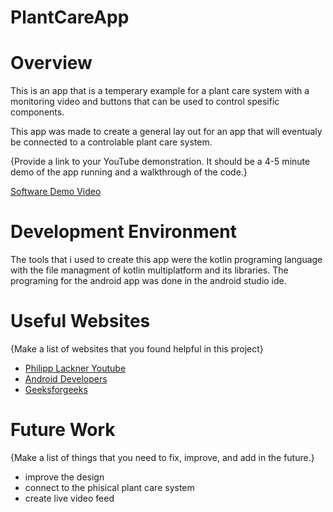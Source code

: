 # PlantCareApp
# Overview

This is an app that is a temperary example for a plant care system with a monitoring video and buttons that can be used to control spesific components.

This app was made to create a general lay out for an app that will eventualy be connected to a controlable plant care system.

{Provide a link to your YouTube demonstration.  It should be a 4-5 minute demo of the app running and a walkthrough of the code.}

[Software Demo Video](https://www.youtube.com/watch?v=i8ZMvRB3dTM&ab_channel=HiddenEngineer)

# Development Environment

The tools that i used to create this app were the kotlin programing language with the file managment of kotlin multiplatform and its libraries. 
The programing for the android app was done in the android studio ide.


# Useful Websites

{Make a list of websites that you found helpful in this project}
* [Philipp Lackner Youtube](https://www.youtube.com/watch?v=dzUc9vrsldM)
* [Android Developers](https://developer.android.com)
* [Geeksforgeeks](https://www.geeksforgeeks.org/videoview-in-kotlin/)

# Future Work

{Make a list of things that you need to fix, improve, and add in the future.}
* improve the design
* connect to the phisical plant care system
* create live video feed